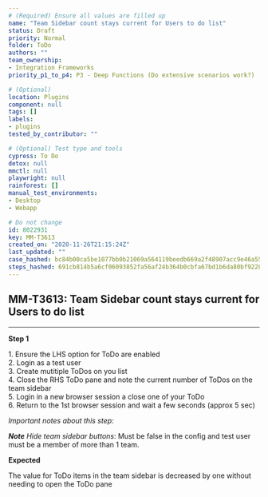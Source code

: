 ```yaml
---
# (Required) Ensure all values are filled up
name: "Team Sidebar count stays current for Users to do list"
status: Draft
priority: Normal
folder: ToDo
authors: ""
team_ownership:
- Integration Frameworks
priority_p1_to_p4: P3 - Deep Functions (Do extensive scenarios work?)

# (Optional)
location: Plugins
component: null
tags: []
labels:
- plugins
tested_by_contributor: ""

# (Optional) Test type and tools
cypress: To Do
detox: null
mmctl: null
playwright: null
rainforest: []
manual_test_environments:
- Desktop
- Webapp

# Do not change
id: 8022931
key: MM-T3613
created_on: "2020-11-26T21:15:24Z"
last_updated: ""
case_hashed: bc84b00ca5be1077bb0b21069a564119beedb669a2f48907acc9e46a558aab4a14e9c6103cc76da57c26b7c8f7939a59
steps_hashed: 691cb814b5a6cf06093852fa56af24b364b0cbfa67bd1b6da80bf922804451f021f51356efa5906bff5a7df58e0b45af
---
```


<!-- (Auto-generated) Based on frontmatter's "key" and "name" -->

## MM-T3613: Team Sidebar count stays current for Users to do list

---

**Step 1**

1\. Ensure the LHS option for ToDo are enabled\
2\. Login as a test user\
3\. Create mutitiple ToDos on you list\
4\. Close the RHS ToDo pane and note the current number of ToDos on the team sidebar\
5\. Login in a new browser session a close one of your ToDo\
6\. Return to the 1st browser session and wait a few seconds (approx 5 sec)

_Important notes about this step:_

_**Note** Hide team sidebar buttons_: Must be false in the config and test user must be a member of more than 1 team.

**Expected**

The value for ToDo items in the team sidebar is decreased by one without needing to open the ToDo pane
